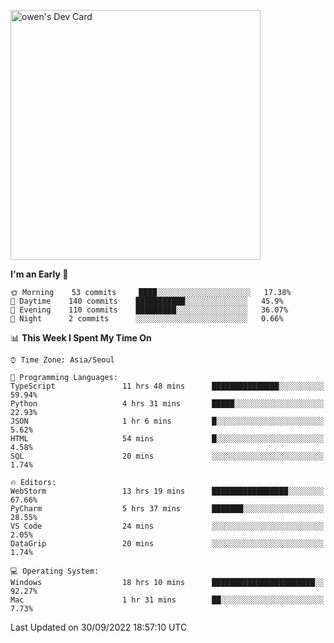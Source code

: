 <a href="https://app.daily.dev/owen_9066"><img src="https://api.daily.dev/devcards/51e5c69f10114f2abe0ae390c27b0828.png?r=hyb" width="400" alt="owen's Dev Card"/></a>

 
 <!--START_SECTION:waka-->
**I'm an Early 🐤** 

```text
🌞 Morning    53 commits     ████░░░░░░░░░░░░░░░░░░░░░   17.38% 
🌆 Daytime    140 commits    ███████████░░░░░░░░░░░░░░   45.9% 
🌃 Evening    110 commits    █████████░░░░░░░░░░░░░░░░   36.07% 
🌙 Night      2 commits      ░░░░░░░░░░░░░░░░░░░░░░░░░   0.66%

```


📊 **This Week I Spent My Time On** 

```text
⌚︎ Time Zone: Asia/Seoul

💬 Programming Languages: 
TypeScript               11 hrs 48 mins      ███████████████░░░░░░░░░░   59.94% 
Python                   4 hrs 31 mins       █████░░░░░░░░░░░░░░░░░░░░   22.93% 
JSON                     1 hr 6 mins         █░░░░░░░░░░░░░░░░░░░░░░░░   5.62% 
HTML                     54 mins             █░░░░░░░░░░░░░░░░░░░░░░░░   4.58% 
SQL                      20 mins             ░░░░░░░░░░░░░░░░░░░░░░░░░   1.74%

🔥 Editors: 
WebStorm                 13 hrs 19 mins      █████████████████░░░░░░░░   67.66% 
PyCharm                  5 hrs 37 mins       ███████░░░░░░░░░░░░░░░░░░   28.55% 
VS Code                  24 mins             ░░░░░░░░░░░░░░░░░░░░░░░░░   2.05% 
DataGrip                 20 mins             ░░░░░░░░░░░░░░░░░░░░░░░░░   1.74%

💻 Operating System: 
Windows                  18 hrs 10 mins      ███████████████████████░░   92.27% 
Mac                      1 hr 31 mins        ██░░░░░░░░░░░░░░░░░░░░░░░   7.73%

```


 Last Updated on 30/09/2022 18:57:10 UTC
<!--END_SECTION:waka-->
